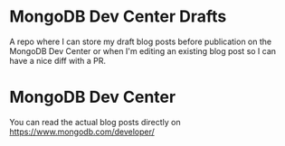 # MongoDB Dev Center Drafts
A repo where I can store my draft blog posts before publication on the MongoDB Dev Center or when I'm editing an existing blog post so I can have a nice diff with a PR.

# MongoDB Dev Center
You can read the actual blog posts directly on https://www.mongodb.com/developer/
